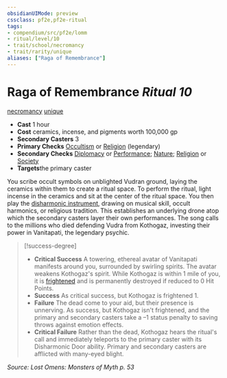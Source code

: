 ```yaml
---
obsidianUIMode: preview
cssclass: pf2e,pf2e-ritual
tags:
- compendium/src/pf2e/lomm
- ritual/level/10
- trait/school/necromancy
- trait/rarity/unique
aliases: ["Raga of Remembrance"]
---
```

# Raga of Remembrance *Ritual 10*  
[necromancy](necromancy.md)  [unique](unique.md)  

- **Cast** 1 hour
- **Cost** ceramics, incense, and pigments worth 100,000 gp
- **Secondary Casters** 3
- **Primary Checks** [Occultism](../../skills.md#Occultism) or [Religion](../../skills.md#Religion) (legendary)
- **Secondary Checks** [Diplomacy](../../skills.md#Diplomacy) or [Performance](../../skills.md#Performance); [Nature](../../skills.md#Nature); [Religion](../../skills.md#Religion) or [Society](../../skills.md#Society)
- **Targets**the primary caster

You scribe occult symbols on unblighted Vudran ground, laying the ceramics within them to create a ritual space. To perform the ritual, light incense in the ceramics and sit at the center of the ritual space. You then play the [disharmonic instrument](craft-disharmonic-instrument-lomm.md), drawing on musical skill, occult harmonics, or religious tradition. This establishes an underlying drone atop which the secondary casters layer their own performances. The song calls to the millions who died defending Vudra from Kothogaz, investing their power in Vanitapati, the legendary psychic.

> [!success-degree] 
> - **Critical Success** A towering, ethereal avatar of Vanitapati manifests around you, surrounded by swirling spirits. The avatar weakens Kothogaz's spirit. While Kothogaz is within 1 mile of you, it is [frightened](conditions.md#Frightened) and is permanently destroyed if reduced to 0 Hit Points.
> - **Success** As critical success, but Kothogaz is frightened 1.
> - **Failure** The dead come to your aid, but their presence is unnerving. As success, but Kothogaz isn't frightened, and the primary and secondary casters take a –1 status penalty to saving throws against emotion effects.
> - **Critical Failure** Rather than the dead, Kothogaz hears the ritual's call and immediately teleports to the primary caster with its Disharmonic Door ability. Primary and secondary casters are afflicted with many-eyed blight.

*Source: Lost Omens: Monsters of Myth p. 53*